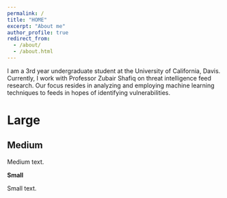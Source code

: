 ```yaml
---
permalink: /
title: "HOME"
excerpt: "About me"
author_profile: true
redirect_from: 
  - /about/
  - /about.html
---
```


I am a 3rd year undergraduate student at the University of California, Davis. Currently, I work with Professor Zubair Shafiq on threat intelligence feed research. Our focus resides in analyzing and employing machine learning techniques to feeds in hopes of identifying vulnerabilities. 

Large
======

Medium
------
Medium text.

**Small**

Small text.

